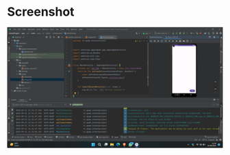 # Screenshot

![SS1](https://raw.githubusercontent.com/Fr0faive/PAMobile/main/ScreenShot/Screenshot%202023-09-21%20113212.png)
